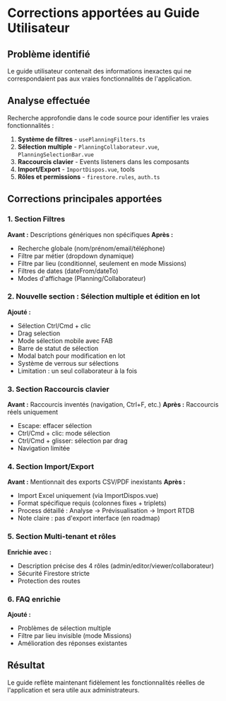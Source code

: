 # Corrections apportées au Guide Utilisateur

## Problème identifié
Le guide utilisateur contenait des informations inexactes qui ne correspondaient pas aux vraies fonctionnalités de l'application.

## Analyse effectuée
Recherche approfondie dans le code source pour identifier les vraies fonctionnalités :

1. **Système de filtres** - `usePlanningFilters.ts`
2. **Sélection multiple** - `PlanningCollaborateur.vue`, `PlanningSelectionBar.vue`
3. **Raccourcis clavier** - Events listeners dans les composants
4. **Import/Export** - `ImportDispos.vue`, tools
5. **Rôles et permissions** - `firestore.rules`, `auth.ts`

## Corrections principales apportées

### 1. Section Filtres
**Avant :** Descriptions génériques non spécifiques
**Après :** 
- Recherche globale (nom/prénom/email/téléphone)
- Filtre par métier (dropdown dynamique)
- Filtre par lieu (conditionnel, seulement en mode Missions)
- Filtres de dates (dateFrom/dateTo)
- Modes d'affichage (Planning/Collaborateur)

### 2. Nouvelle section : Sélection multiple et édition en lot
**Ajouté :**
- Sélection Ctrl/Cmd + clic
- Drag selection
- Mode sélection mobile avec FAB
- Barre de statut de sélection
- Modal batch pour modification en lot
- Système de verrous sur sélections
- Limitation : un seul collaborateur à la fois

### 3. Section Raccourcis clavier
**Avant :** Raccourcis inventés (navigation, Ctrl+F, etc.)
**Après :** Raccourcis réels uniquement
- Escape: effacer sélection
- Ctrl/Cmd + clic: mode sélection
- Ctrl/Cmd + glisser: sélection par drag
- Navigation limitée

### 4. Section Import/Export
**Avant :** Mentionnait des exports CSV/PDF inexistants
**Après :** 
- Import Excel uniquement (via ImportDispos.vue)
- Format spécifique requis (colonnes fixes + triplets)
- Process détaillé : Analyse → Prévisualisation → Import RTDB
- Note claire : pas d'export interface (en roadmap)

### 5. Section Multi-tenant et rôles
**Enrichie avec :**
- Description précise des 4 rôles (admin/editor/viewer/collaborateur)
- Sécurité Firestore stricte
- Protection des routes

### 6. FAQ enrichie
**Ajouté :**
- Problèmes de sélection multiple
- Filtre par lieu invisible (mode Missions)
- Amélioration des réponses existantes

## Résultat
Le guide reflète maintenant fidèlement les fonctionnalités réelles de l'application et sera utile aux administrateurs.
